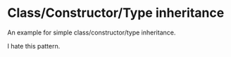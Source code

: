 Class/Constructor/Type inheritance
==================================

An example for simple class/constructor/type inheritance.

I hate this pattern.
